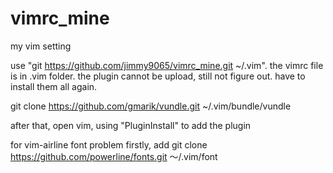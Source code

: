 # vimrc_mine

my vim setting

use "git https://github.com/jimmy9065/vimrc_mine.git ~/.vim". the vimrc file is in .vim folder.
the plugin cannot be upload, still not figure out. have to install them all again.

git clone https://github.com/gmarik/vundle.git ~/.vim/bundle/vundle

after that, open vim, using "PluginInstall" to add the plugin

for vim-airline font problem
firstly, add git clone https://github.com/powerline/fonts.git ～/.vim/font
